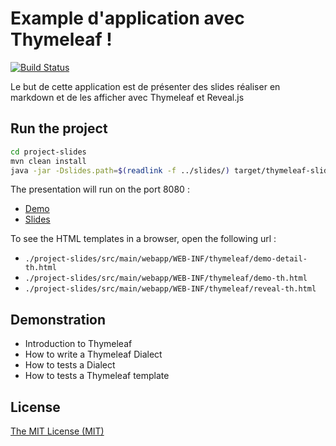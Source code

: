 Example d'application avec Thymeleaf !
======================================

[![Build Status](https://travis-ci.org/Patouche/young-blood.svg?branch=master)](https://travis-ci.org/Patouche/young-blood)

Le but de cette application est de présenter des slides réaliser en markdown et de les afficher avec Thymeleaf et Reveal.js

## Run the project


```bash
cd project-slides
mvn clean install
java -jar -Dslides.path=$(readlink -f ../slides/) target/thymeleaf-slides-1.0-SNAPSHOT.war
```

The presentation will run on the port 8080 :

* [Demo](http://localhost:8080/)
* [Slides](http://localhost:8080/slides)

To see the HTML templates in a browser, open the following url :

* `./project-slides/src/main/webapp/WEB-INF/thymeleaf/demo-detail-th.html`
* `./project-slides/src/main/webapp/WEB-INF/thymeleaf/demo-th.html`
* `./project-slides/src/main/webapp/WEB-INF/thymeleaf/reveal-th.html`


## Demonstration

* Introduction to Thymeleaf
* How to write a Thymeleaf Dialect 
* How to tests a Dialect
* How to tests a Thymeleaf template

## License

[The MIT License (MIT)](./LICENSE)
